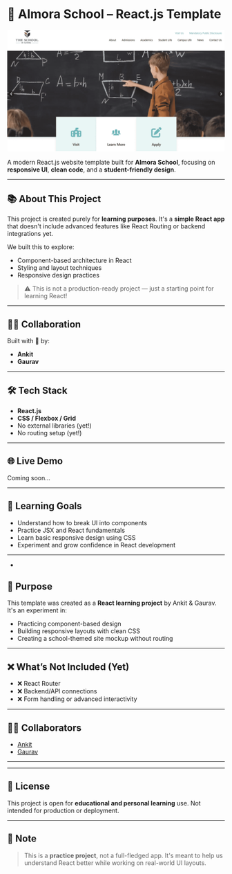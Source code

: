 # 🚀 Almora School – React.js Template

![Banner](/public/banner.png)

A modern React.js website template built for **Almora School**, focusing on **responsive UI**, **clean code**, and a **student-friendly design**.

---

## 📚 About This Project

This project is created purely for **learning purposes**. It's a **simple React app** that doesn't include advanced features like React Routing or backend integrations yet. 

We built this to explore:
- Component-based architecture in React
- Styling and layout techniques
- Responsive design practices

> ⚠️ This is not a production-ready project — just a starting point for learning React!

---

## 👨‍💻 Collaboration

Built with 💙 by:
- **Ankit**
- **Gaurav**

---

## 🛠️ Tech Stack

- **React.js**
- **CSS / Flexbox / Grid**
- No external libraries (yet!)
- No routing setup (yet!)

---

## 🌐 Live Demo

Coming soon...

---

## 🧠 Learning Goals

- Understand how to break UI into components
- Practice JSX and React fundamentals
- Learn basic responsive design using CSS
- Experiment and grow confidence in React development

---

-

## 🧠 Purpose

This template was created as a **React learning project** by Ankit & Gaurav. It's an experiment in:

- Practicing component-based design
- Building responsive layouts with clean CSS
- Creating a school-themed site mockup without routing

---

## ❌ What’s Not Included (Yet)

- ❌ React Router  
- ❌ Backend/API connections  
- ❌ Form handling or advanced interactivity  

---

## 👨‍💻 Collaborators

- [Ankit](#)
- [Gaurav](#)

---



---

## 📜 License

This project is open for **educational and personal learning** use. Not intended for production or deployment.

---

## 📌 Note

> This is a **practice project**, not a full-fledged app. It's meant to help us understand React better while working on real-world UI layouts.

